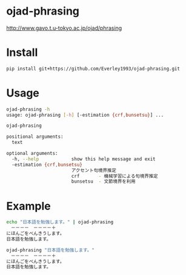 # ojad-phrasing

http://www.gavo.t.u-tokyo.ac.jp/ojad/phrasing

# Install

```sh
pip install git+https://github.com/Everley1993/ojad-phrasing.git
```

# Usage

```sh
ojad-phrasing -h
usage: ojad-phrasing [-h] [-estimation {crf,bunsetsu}] ...

ojad-phrasing

positional arguments:
  text

optional arguments:
  -h, --help            show this help message and exit
  -estimation {crf,bunsetsu}
                        アクセント句境界推定
                        crf       - 機械学習による句境界推定
                        bunsetsu  - 文節境界を利用
```

# Example

```sh
echo "日本語を勉強します。" | ojad-phrasing
　－－－－　－－－－＋
にほんごをべんきうします。
日本語を勉強します。
```

```sh
ojad-phrasing "日本語を勉強します。"
　－－－－　－－－－＋
にほんごをべんきうします。
日本語を勉強します。
```

